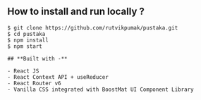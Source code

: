 ## **How to install and run locally ?**

```
$ git clone https://github.com/rutvikpumak/pustaka.git
$ cd pustaka
$ npm install
$ npm start

## **Built with -**

- React JS
- React Context API + useReducer
- React Router v6
- Vanilla CSS integrated with BoostMat UI Component Library